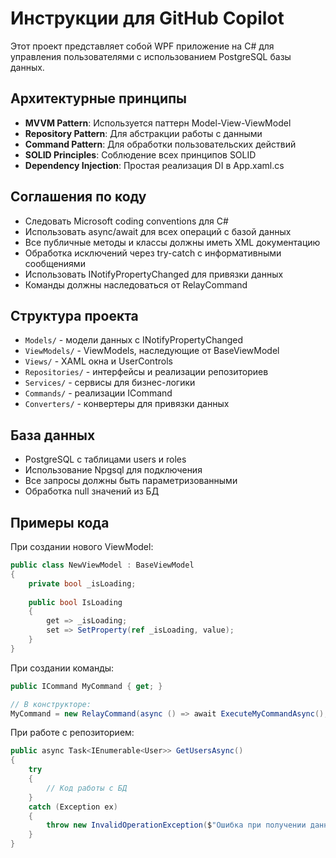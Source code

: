 <!-- Use this file to provide workspace-specific custom instructions to Copilot. For more details, visit https://code.visualstudio.com/docs/copilot/copilot-customization#_use-a-githubcopilotinstructionsmd-file -->

# Инструкции для GitHub Copilot

Этот проект представляет собой WPF приложение на C# для управления пользователями с использованием PostgreSQL базы данных.

## Архитектурные принципы

- **MVVM Pattern**: Используется паттерн Model-View-ViewModel
- **Repository Pattern**: Для абстракции работы с данными
- **Command Pattern**: Для обработки пользовательских действий
- **SOLID Principles**: Соблюдение всех принципов SOLID
- **Dependency Injection**: Простая реализация DI в App.xaml.cs

## Соглашения по коду

- Следовать Microsoft coding conventions для C#
- Использовать async/await для всех операций с базой данных
- Все публичные методы и классы должны иметь XML документацию
- Обработка исключений через try-catch с информативными сообщениями
- Использовать INotifyPropertyChanged для привязки данных
- Команды должны наследоваться от RelayCommand

## Структура проекта

- `Models/` - модели данных с INotifyPropertyChanged
- `ViewModels/` - ViewModels, наследующие от BaseViewModel
- `Views/` - XAML окна и UserControls
- `Repositories/` - интерфейсы и реализации репозиториев
- `Services/` - сервисы для бизнес-логики
- `Commands/` - реализации ICommand
- `Converters/` - конвертеры для привязки данных

## База данных

- PostgreSQL с таблицами users и roles
- Использование Npgsql для подключения
- Все запросы должны быть параметризованными
- Обработка null значений из БД

## Примеры кода

При создании нового ViewModel:
```csharp
public class NewViewModel : BaseViewModel
{
    private bool _isLoading;
    
    public bool IsLoading
    {
        get => _isLoading;
        set => SetProperty(ref _isLoading, value);
    }
}
```

При создании команды:
```csharp
public ICommand MyCommand { get; }

// В конструкторе:
MyCommand = new RelayCommand(async () => await ExecuteMyCommandAsync(), CanExecuteMyCommand);
```

При работе с репозиторием:
```csharp
public async Task<IEnumerable<User>> GetUsersAsync()
{
    try
    {
        // Код работы с БД
    }
    catch (Exception ex)
    {
        throw new InvalidOperationException($"Ошибка при получении данных: {ex.Message}", ex);
    }
}
```
